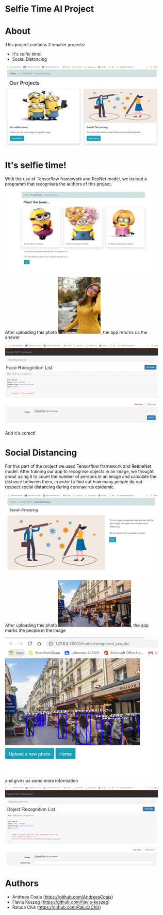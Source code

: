 
# Selfie Time AI Project

# About
This project contains 2 smaller projects:
* It's selfie time!
* Social Distancing

<img src="/img/3.jpg">

# It's selfie time!
With the use of Tensorflow framework and ResNet model, we trained a programm that recognises the authors of this project.

<img src="/img/4.jpg">

After uploading this photo <img src="/img/andreea.jpg" width="140">, the app returns us the answer 

<img src="/img/6.jpg">

And it's corect!

# Social Distancing

For this part of the project we used Tensorflow framework and RetineNet model. After training our app to recognise objects in an image, we thought about using it 
to count the number of persons in an image and calculate the distance between them, in order to find out how many people do not respect social distancing during coronavirus epidemic.

<img src="/img/5.jpg">

After uploading this photo <img src="/img/people.jpg" width="240">, the app marks the people in the image 

<img src="/img/2.jpg">

and gives us some more information

<img src="/img/1.jpg">

# Authors
* Andreea Coaja (https://github.com/AndreeaCoaja)
* Flavia Keszeg (https://github.com/flavia-keszeg)
* Raluca Chis (https://github.com/RalucaChis)


